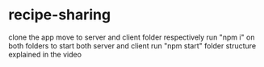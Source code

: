 # recipe-sharing
clone the app
move to server and client folder respectively
run "npm i" on both folders
to start both server and client run "npm start"
folder structure explained in the video
